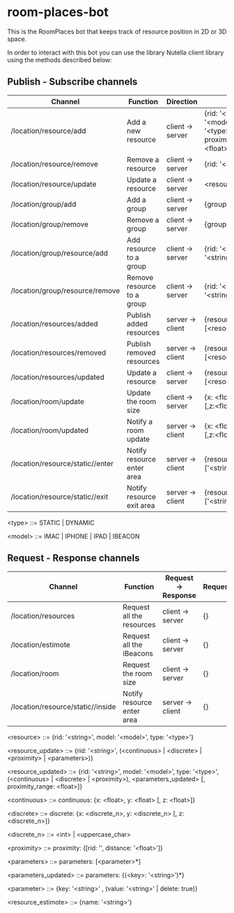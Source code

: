 # room-places-bot
This is the RoomPlaces bot that keeps track of resource position in 2D or 3D space.

In order to interact with this bot you can use the library Nutella client library using the methods described below:

## Publish - Subscribe channels

| Channel                               | Function                   | Direction         | Content                                        |
| ------------------------------------- | -------------------------- | ----------------- | ---------------------------------------------- |
| /location/resource/add                | Add a new resource         | client -> server  | {rid: '\<string\>', model: '\<model\>', type: '\<type\>'[, proximity_range: \<float\>]}  |
| /location/resource/remove             | Remove a resource          | client -> server  | {rid: '\<string\>'}                            |
| /location/resource/update             | Update a resource          | client -> server  | \<resource_update\>                            |
| /location/group/add                   | Add a group                | client -> server  | {group: '\<string\>'}                          |
| /location/group/remove                | Remove a group             | client -> server  | {group: '\<string\>'}                          |
| /location/group/resource/add          | Add resource to a group    | client -> server  | {rid: '\<string\>', group: '\<string\>'}       |
| /location/group/resource/remove       | Remove resource to a group | client -> server  | {rid: '\<string\>', group: '\<string\>'}       |
| /location/resources/added             | Publish added resources    | server -> client  | {resources: [\<resource\>*]}                   |
| /location/resources/removed           | Publish removed resources  | server -> client  | {resources: [\<resource\>*]}                   |
| /location/resources/updated           | Update a resource          | client -> server  | {resources: [\<resource_updated\>*]}           |
| /location/room/update                 | Update the room size       | client -> server  | {x: \<float\>, y: \<float\> [,z:\<float\>]}    |
| /location/room/updated                | Notify a room update       | server -> client  | {x: \<float\>, y: \<float\> [,z:\<float\>]}    |
| /location/resource/static/<rid>/enter | Notify resource enter area | server -> client  | {resources: ['\<string\>'*]}                   |
| /location/resource/static/<rid>/exit  | Notify resource exit area  | server -> client  | {resources: ['\<string\>'*]}                   |

\<type\> ::= STATIC | DYNAMIC 

\<model\> ::= IMAC | IPHONE | IPAD | IBEACON

## Request - Response channels

| Channel                               | Function                   | Request -> Response | Request       | Response                                   |
| ------------------------------------- | -------------------------- | ------------------- | ------------- | ------------------------------------------ |
| /location/resources                   | Request all the resources  | client -> server    | {}            | {resources: [\<resource\>*]}               |
| /location/estimote                    | Request all the iBeacons   | client -> server    | {}            | {resources: [\<resource_estimote\>*]}      |
| /location/room                        | Request the room size      | client -> server    | {}            | {x: \<float\>, y: \<float\> [,z:\<float\>]}|
| /location/resource/static/<rid>/inside| Notify resource enter area | server -> client    | {}            | {resources: ['\<string\>'*]}               |


\<resource\> ::= {rid: '\<string\>', model: '\<model\>', type: '\<type\>'}

\<resource_update\> ::= {rid: '\<string\>', (\<continuous\> | \<discrete\> | \<proximity\> | \<parameters\>)}

\<resource_updated\> ::= {rid: '\<string\>', model: '\<model\>', type: '\<type\>', (\<continuous\> | \<discrete\> | \<proximity\>), \<parameters_updated\> [, proximity_range: \<float\>]}

\<continuous\> ::= continuous: {x: \<float\>,  y: \<float\> [, z: \<float\>]}

\<discrete\> ::= discrete: {x: \<discrete_n\>,  y: \<discrete_n\> [, z: \<discrete_n\>]}

\<discrete_n\> ::= \<int\> | \<uppercase_char\>

\<proximity\> ::= proximity: {[rid: '', distance: '\<float\>']}

\<parameters\> ::= parameters: [\<parameter>*]

\<parameters_updated\> ::= parameters: {(\<key\>: '\<string\>')*}

\<parameter\> ::= {key: '\<string\>' , (value: '\<string\>' | delete: true)}


\<resource_estimote\> ::= {name: '\<string\>'}
